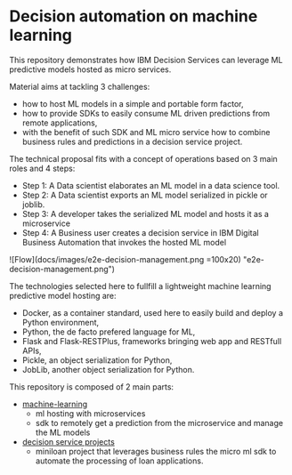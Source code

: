 # Decision automation on machine learning

This repository demonstrates how IBM Decision Services can leverage ML predictive models hosted as micro services.

Material aims at tackling 3 challenges:
- how to host ML models in a simple and portable form factor,
- how to provide SDKs to easily consume ML driven predictions from remote applications,
- with the benefit of such SDK and ML micro service how to combine business rules and predictions in a decision service project.

The technical proposal fits with a concept of operations based on 3 main roles and 4 steps:
 - Step 1: A Data scientist elaborates an ML model in a data science tool.
 - Step 2: A Data scientist exports an ML model serialized in pickle or joblib.
 - Step 3: A developer takes the serialized ML model and hosts it as a microservice
 - Step 4: A Business user creates a decision service in IBM Digital Business Automation that invokes the hosted ML model
 
 ![Flow](docs/images/e2e-decision-management.png =100x20) "e2e-decision-management.png")

The technologies selected here to fullfill a lightweight machine learning predictive model hosting are:
- Docker, as a container standard, used here to easily build and deploy a Python environment,
- Python, the de facto prefered language for ML,
- Flask and Flask-RESTPlus, frameworks bringing web app and RESTfull APIs,
- Pickle, an object serialization for Python,
- JobLib, another object serialization for Python.

This repository is composed of 2 main parts:
- [machine-learning](machine-learning/README.md)
   - ml hosting with microservices
   - sdk to remotely get a prediction from the microservice and manage the ML models
- [decision service projects](decision-service-projects/README.md)
   - miniloan project that leverages business rules the micro ml sdk to automate the processing of loan applications.
